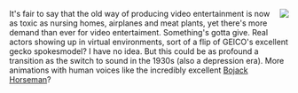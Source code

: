 <img src="http://scripting.com/images/2020/04/29/gecko.png" border="0" align="right">It's fair to say that the old way of producing video entertainment is now as toxic as nursing homes, airplanes and meat plants, yet there's more demand than ever for video entertaiment. Something's gotta give. Real actors showing up in virtual environments, sort of a flip of GEICO's excellent gecko spokesmodel? I have no idea. But this could be as profound a transition as the switch to sound in the 1930s (also a depression era). More animations with human voices like the incredibly excellent <a href="http://scripting.com/2015/08/30/whyYouMustWatchBojackHorseman.html">Bojack Horseman</a>? 

